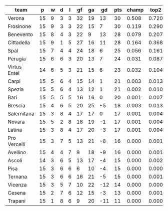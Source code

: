 |     team     | p  | w | d | l | gf | ga | gd  | pts | champ | top2  | top3  | top4  |  5-7  | bot4  | bot3  | bot2  |
|--------------|----|---|---|---|----|----|-----|-----|-------|-------|-------|-------|-------|-------|-------|-------|
| Verona       | 15 | 9 | 3 | 3 | 32 | 19 |  13 |  30 | 0.508 | 0.720 | 0.831 | 0.900 | 0.080 | 0.000 | 0.000 | 0.000|
| Frosinone    | 15 | 9 | 3 | 3 | 22 | 15 |   7 |  30 | 0.119 | 0.290 | 0.458 | 0.592 | 0.268 | 0.001 | 0.000 | 0.000|
| Benevento    | 15 | 8 | 4 | 3 | 22 |  9 |  13 |  28 | 0.079 | 0.207 | 0.356 | 0.493 | 0.305 | 0.001 | 0.001 | 0.000|
| Cittadella   | 15 | 9 | 1 | 5 | 27 | 16 |  11 |  28 | 0.164 | 0.368 | 0.536 | 0.677 | 0.217 | 0.000 | 0.000 | 0.000|
| Spal         | 15 | 7 | 4 | 4 | 24 | 18 |   6 |  25 | 0.056 | 0.161 | 0.285 | 0.412 | 0.328 | 0.002 | 0.002 | 0.001|
| Perugia      | 15 | 6 | 6 | 3 | 20 | 13 |   7 |  24 | 0.031 | 0.087 | 0.173 | 0.267 | 0.332 | 0.008 | 0.005 | 0.002|
| Virtus Entel | 14 | 6 | 5 | 3 | 21 | 15 |   6 |  23 | 0.032 | 0.104 | 0.196 | 0.308 | 0.320 | 0.009 | 0.005 | 0.002|
| Carpi        | 15 | 5 | 6 | 4 | 15 | 14 |   1 |  21 | 0.003 | 0.013 | 0.033 | 0.068 | 0.176 | 0.057 | 0.034 | 0.016|
| Spezia       | 15 | 5 | 6 | 4 | 13 | 12 |   1 |  21 | 0.002 | 0.010 | 0.029 | 0.059 | 0.163 | 0.070 | 0.041 | 0.019|
| Bari         | 15 | 5 | 5 | 5 | 16 | 16 |   0 |  20 | 0.001 | 0.007 | 0.022 | 0.046 | 0.138 | 0.088 | 0.056 | 0.029|
| Brescia      | 15 | 4 | 6 | 5 | 20 | 25 |  -5 |  18 | 0.003 | 0.013 | 0.031 | 0.061 | 0.168 | 0.066 | 0.042 | 0.020|
| Salernitana  | 15 | 3 | 8 | 4 | 17 | 17 |   0 |  17 | 0.001 | 0.004 | 0.010 | 0.025 | 0.099 | 0.134 | 0.086 | 0.045|
| Novara       | 15 | 5 | 2 | 8 | 18 | 19 |  -1 |  17 | 0.001 | 0.004 | 0.012 | 0.026 | 0.102 | 0.137 | 0.086 | 0.045|
| Latina       | 15 | 3 | 8 | 4 | 17 | 20 |  -3 |  17 | 0.001 | 0.004 | 0.011 | 0.026 | 0.094 | 0.140 | 0.091 | 0.050|
| Pro Vercelli | 15 | 3 | 7 | 5 | 13 | 21 |  -8 |  16 | 0.000 | 0.001 | 0.004 | 0.008 | 0.038 | 0.288 | 0.201 | 0.127|
| Avellino     | 15 | 4 | 4 | 7 |  9 | 18 |  -9 |  16 | 0.000 | 0.001 | 0.001 | 0.003 | 0.018 | 0.401 | 0.303 | 0.198|
| Ascoli       | 14 | 3 | 6 | 5 | 13 | 17 |  -4 |  15 | 0.000 | 0.002 | 0.007 | 0.014 | 0.063 | 0.224 | 0.155 | 0.092|
| Pisa         | 15 | 3 | 6 | 6 |  6 | 10 |  -4 |  15 | 0.000 | 0.000 | 0.001 | 0.002 | 0.014 | 0.465 | 0.358 | 0.245|
| Ternana      | 15 | 3 | 6 | 6 | 16 | 21 |  -5 |  15 | 0.000 | 0.001 | 0.004 | 0.009 | 0.047 | 0.254 | 0.181 | 0.115|
| Vicenza      | 15 | 3 | 5 | 7 | 10 | 22 | -12 |  14 | 0.000 | 0.000 | 0.000 | 0.001 | 0.011 | 0.524 | 0.416 | 0.288|
| Cesena       | 15 | 2 | 7 | 6 | 12 | 15 |  -3 |  13 | 0.000 | 0.001 | 0.002 | 0.003 | 0.018 | 0.423 | 0.324 | 0.215|
| Trapani      | 15 | 1 | 8 | 6 |  9 | 20 | -11 |  11 | 0.000 | 0.000 | 0.000 | 0.000 | 0.004 | 0.707 | 0.614 | 0.492|
